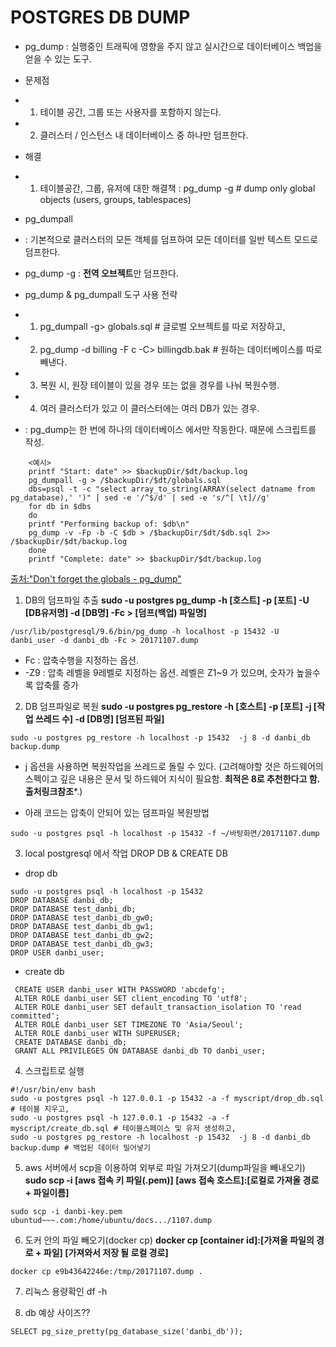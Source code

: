 
# POSTGRES DB DUMP


+ pg_dump 
: 실행중인 트래픽에 영향을 주지 않고 실시간으로 데이터베이스 백업을 얻을 수 있는 도구.
 + 문제점
  + 1. 테이블 공간, 그룹 또는 사용자를 포함하지 않는다.
  + 2. 클러스터 / 인스턴스 내 데이터베이스 중 하나만 덤프한다.  
 + 해결
  + 1. 테이블공간, 그룹, 유저에 대한 해결책 : pg_dump -g # dump only global objects (users, groups, tablespaces)

+ pg_dumpall
 + : 기본적으로 클러스터의 모든 객체를 덤프하여 모든 데이터를 일반 텍스트 모드로 덤프한다.
  + pg_dump -g : **전역 오브젝트**만 덤프한다.

+ pg_dump & pg_dumpall 도구 사용 전략
 + 1. pg_dumpall -g> globals.sql # 글로벌 오브젝트를 따로 저장하고,
 + 2. pg_dump -d billing -F c -C> billingdb.bak # 원하는 데이터베이스를 따로 빼낸다.
 + 3. 복원 시, 원장 테이블이 있을 경우 또는 없을 경우를 나눠 복원수행.
 + 4. 여러 클러스터가 있고 이 클러스터에는 여러 DB가 있는 경우. 
  + : pg_dump는 한 번에 하나의 데이터베이스 에서만 작동한다. 때문에 스크립트를 작성.
```
    <예시>
    printf "Start: date" >> $backupDir/$dt/backup.log
    pg_dumpall -g > /$backupDir/$dt/globals.sql
    dbs=psql -t -c "select array_to_string(ARRAY(select datname from pg_database),' ')" | sed -e '/^$/d' | sed -e 's/^[ \t]//g'
    for db in $dbs
    do
    printf "Performing backup of: $db\n"
    pg_dump -v -Fp -b -C $db > /$backupDir/$dt/$db.sql 2>> /$backupDir/$dt/backup.log
    done
    printf "Complete: date" >> $backupDir/$dt/backup.log
```
[출처:"Don't forget the globals - pg_dump"](https://www.openscg.com/2016/10/dont-forget-the-globals/ "dont-forget-the-globals")

1. DB의 덤프파일 추출
**sudo -u postgres pg_dump -h [호스트] -p [포트] -U [DB유저명] -d [DB명] -Fc > [덤프(백업) 파일명]**
```
/usr/lib/postgresql/9.6/bin/pg_dump -h localhost -p 15432 -U danbi_user -d danbi_db -Fc > 20171107.dump
```
- Fc : 압축수행을 지정하는 옵션.
- -Z9 : 압축 레벨을 9레벨로 지정하는 옵션. 레벨은 Z1~9 가 있으며, 숫자가 높을수록 압축률 증가

2. DB 덤프파일로 복원
**sudo -u postgres pg_restore -h [호스트] -p [포트]  -j [작업 쓰레드 수] -d [DB명] [덤프된 파일]**
```
sudo -u postgres pg_restore -h localhost -p 15432  -j 8 -d danbi_db backup.dump
```
- j 옵션을 사용하면 복원작업을 쓰레드로 돌릴 수 있다. (고려해야할 것은 하드웨어의 스펙이고 깊은 내용은 문서 및 하드웨어 지식이 필요함. **최적은 8로 추천한다고 함. 출처링크참조***.)

- 아래 코드는 압축이 안되어 있는 덤프파일 복원방법 
```
sudo -u postgres psql -h localhost -p 15432 -f ~/바탕화면/20171107.dump
```

3. local postgresql 에서 작업 DROP DB & CREATE DB
 + drop db 
 ```
 sudo -u postgres psql -h localhost -p 15432
 DROP DATABASE danbi_db;
 DROP DATABASE test_danbi_db;
 DROP DATABASE test_danbi_db_gw0;
 DROP DATABASE test_danbi_db_gw1;
 DROP DATABASE test_danbi_db_gw2;
 DROP DATABASE test_danbi_db_gw3;
 DROP USER danbi_user;
```

 + create db
```
 CREATE USER danbi_user WITH PASSWORD 'abcdefg';
 ALTER ROLE danbi_user SET client_encoding TO 'utf8';
 ALTER ROLE danbi_user SET default_transaction_isolation TO 'read committed';
 ALTER ROLE danbi_user SET TIMEZONE TO 'Asia/Seoul';
 ALTER ROLE danbi_user WITH SUPERUSER;
 CREATE DATABASE danbi_db;
 GRANT ALL PRIVILEGES ON DATABASE danbi_db TO danbi_user;
```

4. 스크립트로 실행
```
#!/usr/bin/env bash
sudo -u postgres psql -h 127.0.0.1 -p 15432 -a -f myscript/drop_db.sql # 테이블 지우고,
sudo -u postgres psql -h 127.0.0.1 -p 15432 -a -f myscript/create_db.sql # 테이블스페이스 및 유저 생성하고,
sudo -u postgres pg_restore -h localhost -p 15432  -j 8 -d danbi_db backup.dump # 백업된 데이터 밀어넣기
```

5. aws 서버에서 scp을 이용하여 외부로 파일 가져오기(dump파일을 빼내오기)
**sudo scp -i [aws 접속 키 파일(.pem)] [aws 접속 호스트]:[로컬로 가져올 경로 + 파일이름]**
```
sudo scp -i danbi-key.pem ubuntud~~~.com:/home/ubuntu/docs.../1107.dump
```

6. 도커 안의 파일 빼오기(docker cp)
**docker cp [container id]:[가져올 파일의 경로 + 파일] [가져와서 저장 될 로컬 경로]**
```
docker cp e9b43642246e:/tmp/20171107.dump .
```

7. 리눅스 용량확인
df -h 

8. db 예상 사이즈??
```
SELECT pg_size_pretty(pg_database_size('danbi_db'));
```
